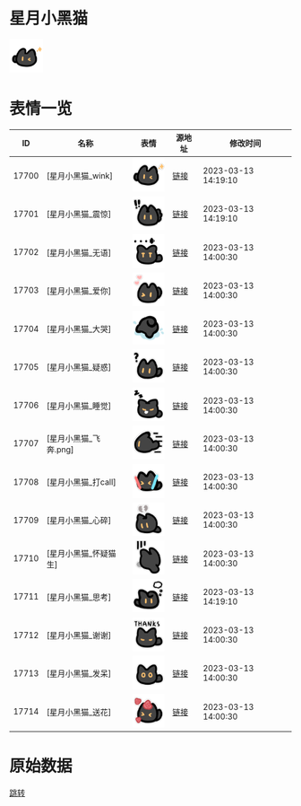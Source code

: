 # 星月小黑猫

<img src="./cover.png" height="60" alt="cover" />

# 表情一览

|ID|名称|表情|源地址|修改时间|
|----|----|----|----|----|
|17700|[星月小黑猫_wink]|<img src="./pic/017700_%5B星月小黑猫_wink%5D.png" height="60" alt="wink"/>|[链接](https://i0.hdslb.com/bfs/garb/eb31a08df97f064eca09fcf83621b615a4b582a9.png)|2023-03-13 14:19:10|
|17701|[星月小黑猫_震惊]|<img src="./pic/017701_%5B星月小黑猫_震惊%5D.png" height="60" alt="震惊"/>|[链接](https://i0.hdslb.com/bfs/garb/15a5c4f43147e70b2213e66ab36cadb439da12b5.png)|2023-03-13 14:19:10|
|17702|[星月小黑猫_无语]|<img src="./pic/017702_%5B星月小黑猫_无语%5D.png" height="60" alt="无语"/>|[链接](https://i0.hdslb.com/bfs/garb/d0d49d31e28cecb846826cc5c34c84abfac74b28.png)|2023-03-13 14:00:30|
|17703|[星月小黑猫_爱你]|<img src="./pic/017703_%5B星月小黑猫_爱你%5D.png" height="60" alt="爱你"/>|[链接](https://i0.hdslb.com/bfs/garb/f69a25fdb4be1a1bb209b53ed0f0e1639b2572af.png)|2023-03-13 14:00:30|
|17704|[星月小黑猫_大哭]|<img src="./pic/017704_%5B星月小黑猫_大哭%5D.png" height="60" alt="大哭"/>|[链接](https://i0.hdslb.com/bfs/garb/66c69398a1ca227a88786de51cc323971754d059.png)|2023-03-13 14:00:30|
|17705|[星月小黑猫_疑惑]|<img src="./pic/017705_%5B星月小黑猫_疑惑%5D.png" height="60" alt="疑惑"/>|[链接](https://i0.hdslb.com/bfs/garb/47468d82a8586ac3868f36514f1ac396ee530596.png)|2023-03-13 14:00:30|
|17706|[星月小黑猫_睡觉]|<img src="./pic/017706_%5B星月小黑猫_睡觉%5D.png" height="60" alt="睡觉"/>|[链接](https://i0.hdslb.com/bfs/garb/3fbf59c8a675bcb5fccfe2aa8f607b1722cc9cf7.png)|2023-03-13 14:00:30|
|17707|[星月小黑猫_飞奔.png]|<img src="./pic/017707_%5B星月小黑猫_飞奔.png%5D.png" height="60" alt="飞奔.png"/>|[链接](https://i0.hdslb.com/bfs/garb/35b7676a376a07074f278298d95d782e5e118db5.png)|2023-03-13 14:00:30|
|17708|[星月小黑猫_打call]|<img src="./pic/017708_%5B星月小黑猫_打call%5D.png" height="60" alt="打call"/>|[链接](https://i0.hdslb.com/bfs/garb/f9af97fad0a10f2e01561e24e78da5ae987ae1a8.png)|2023-03-13 14:00:30|
|17709|[星月小黑猫_心碎]|<img src="./pic/017709_%5B星月小黑猫_心碎%5D.png" height="60" alt="心碎"/>|[链接](https://i0.hdslb.com/bfs/garb/4062c2a98eb800b05874b167a1ff935a0024196e.png)|2023-03-13 14:00:30|
|17710|[星月小黑猫_怀疑猫生]|<img src="./pic/017710_%5B星月小黑猫_怀疑猫生%5D.png" height="60" alt="怀疑猫生"/>|[链接](https://i0.hdslb.com/bfs/garb/c42f2096c64122bf2fae2d315f904c7a4d84365b.png)|2023-03-13 14:00:30|
|17711|[星月小黑猫_思考]|<img src="./pic/017711_%5B星月小黑猫_思考%5D.png" height="60" alt="思考"/>|[链接](https://i0.hdslb.com/bfs/garb/34b3bfb6124d19d9c950a41be4614ea062048e58.png)|2023-03-13 14:19:10|
|17712|[星月小黑猫_谢谢]|<img src="./pic/017712_%5B星月小黑猫_谢谢%5D.png" height="60" alt="谢谢"/>|[链接](https://i0.hdslb.com/bfs/garb/f1e90aa00f5176244cbc8113450a17e2c8a07beb.png)|2023-03-13 14:00:30|
|17713|[星月小黑猫_发呆]|<img src="./pic/017713_%5B星月小黑猫_发呆%5D.png" height="60" alt="发呆"/>|[链接](https://i0.hdslb.com/bfs/garb/3ebcaa3d67fd9dedd44377a4b821834c17f02e85.png)|2023-03-13 14:00:30|
|17714|[星月小黑猫_送花]|<img src="./pic/017714_%5B星月小黑猫_送花%5D.png" height="60" alt="送花"/>|[链接](https://i0.hdslb.com/bfs/garb/40b301c3920690fb743d2a47761e2b29129e4aa5.png)|2023-03-13 14:00:30|

# 原始数据

[跳转](./raw.json)

